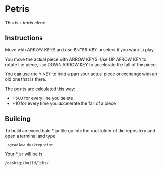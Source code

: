 # Petris

This is a tetris clone.

## Instructions

Move with ARROW KEYS and use ENTER KEY to select if you want to play.

You move the actual piece with ARROW KEYS.
Use UP ARROW KEY to rotate the piece, use DOWN ARROW KEY to accelerate the fall of the piece.

You can use the V KEY to hold a part your actual piece or exchange with an old one that is there.

The points are calculated this way:

* +500 for every line you delete
* +10 for every time you accelerate the fall of a piece 

## Building
To build an executbale *.jar file go into the root folder of the repository and open a terminal and type
```
./gradlew desktop:dist
```
Your *.jar will be in 
```
/desktop/build/libs/
```

